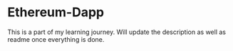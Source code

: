 # Ethereum-Dapp
This is a part of my learning journey. Will update the description as well as readme once everything is done.
